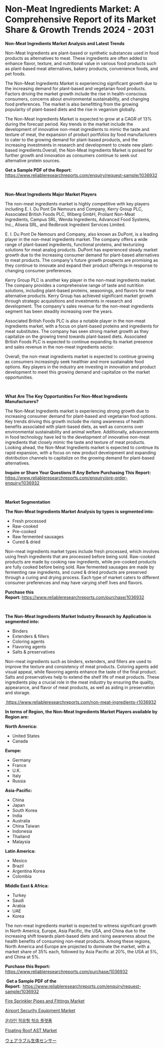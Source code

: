 <p><h1>Non-Meat Ingredients Market: A Comprehensive Report of its Market Share & Growth Trends 2024 - 2031</h1></p><p><strong>Non-Meat Ingredients Market Analysis and Latest Trends</strong></p>
<p><p>Non-Meat Ingredients are plant-based or synthetic substances used in food products as alternatives to meat. These ingredients are often added to enhance flavor, texture, and nutritional value in various food products such as plant-based meat alternatives, bakery products, convenience foods, and pet foods.</p><p>The Non-Meat Ingredients Market is experiencing significant growth due to the increasing demand for plant-based and vegetarian food products. Factors driving the market growth include the rise in health-conscious consumers, concerns about environmental sustainability, and changing food preferences. The market is also benefitting from the growing popularity of plant-based diets and the rise in veganism globally.</p><p>The Non-Meat Ingredients Market is expected to grow at a CAGR of 13% during the forecast period. Key trends in the market include the development of innovative non-meat ingredients to mimic the taste and texture of meat, the expansion of product portfolios by food manufacturers to cater to the growing demand for plant-based products, and the increasing investments in research and development to create new plant-based ingredients.Overall, the Non-Meat Ingredients Market is poised for further growth and innovation as consumers continue to seek out alternative protein sources.</p></p>
<p><strong>Get a Sample PDF of the Report:&nbsp;</strong> <a href="https://www.reliableresearchreports.com/enquiry/request-sample/1036932">https://www.reliableresearchreports.com/enquiry/request-sample/1036932</a></p>
<p>&nbsp;</p>
<p><strong>Non-Meat Ingredients Major Market Players</strong></p>
<p><p>The non-meat ingredients market is highly competitive with key players including E. I. Du Pont De Nemours and Company, Kerry Group PLC, Associated British Foods PLC, Wiberg GmbH, Proliant Non-Meat Ingredients, Campus SRL, Wenda Ingredients, Advanced Food Systems, Inc., Aliseia SRL, and Redbrook Ingredient Services Limited.</p><p>E. I. Du Pont De Nemours and Company, also known as DuPont, is a leading player in the non-meat ingredients market. The company offers a wide range of plant-based ingredients, functional proteins, and texturizing solutions for meat analog products. DuPont has experienced steady market growth due to the increasing consumer demand for plant-based alternatives to meat products. The company's future growth prospects are promising as they continue to innovate and expand their product offerings in response to changing consumer preferences.</p><p>Kerry Group PLC is another key player in the non-meat ingredients market. The company provides a comprehensive range of taste and nutrition solutions, including plant-based proteins, seasonings, and flavors for meat alternative products. Kerry Group has achieved significant market growth through strategic acquisitions and investments in research and development. The company's sales revenue for the non-meat ingredients segment has been steadily increasing over the years.</p><p>Associated British Foods PLC is also a notable player in the non-meat ingredients market, with a focus on plant-based proteins and ingredients for meat substitutes. The company has seen strong market growth as they capitalize on the growing trend towards plant-based diets. Associated British Foods PLC is expected to continue expanding its market presence and sales revenue in the non-meat ingredients sector. </p><p>Overall, the non-meat ingredients market is expected to continue growing as consumers increasingly seek healthier and more sustainable food options. Key players in the industry are investing in innovation and product development to meet this growing demand and capitalize on the market opportunities.</p></p>
<p>&nbsp;</p>
<p><strong>What Are The Key Opportunities For Non-Meat Ingredients Manufacturers?</strong></p>
<p><p>The Non-Meat Ingredients market is experiencing strong growth due to increasing consumer demand for plant-based and vegetarian food options. Key trends driving this growth include the rising awareness of health benefits associated with plant-based diets, as well as concerns over environmental sustainability and animal welfare. Additionally, advancements in food technology have led to the development of innovative non-meat ingredients that closely mimic the taste and texture of meat products. Looking ahead, the Non-Meat Ingredients market is expected to continue its rapid expansion, with a focus on new product development and expanding distribution channels to capitalize on the growing demand for plant-based alternatives.</p></p>
<p><strong>Inquire or Share Your Questions If Any Before Purchasing This Report:</strong> <a href="https://www.reliableresearchreports.com/enquiry/pre-order-enquiry/1036932">https://www.reliableresearchreports.com/enquiry/pre-order-enquiry/1036932</a></p>
<p>&nbsp;</p>
<p><strong>Market Segmentation</strong></p>
<p><strong>The Non-Meat Ingredients Market Analysis by types is segmented into:</strong></p>
<p><ul><li>Fresh processed</li><li>Raw-cooked</li><li>Pre-cooked</li><li>Raw fermented sausages</li><li>Cured & dried</li></ul></p>
<p><p>Non-meat ingredients market types include fresh processed, which involves using fresh ingredients that are processed before being sold. Raw-cooked products are made by cooking raw ingredients, while pre-cooked products are fully cooked before being sold. Raw fermented sausages are made by fermenting raw ingredients, and cured & dried products are preserved through a curing and drying process. Each type of market caters to different consumer preferences and may have varying shelf lives and flavors.</p></p>
<p><strong>Purchase this Report:&nbsp;</strong><a href="https://www.reliableresearchreports.com/purchase/1036932">https://www.reliableresearchreports.com/purchase/1036932</a></p>
<p>&nbsp;</p>
<p><strong>The Non-Meat Ingredients Market Industry Research by Application is segmented into:</strong></p>
<p><ul><li>Binders</li><li>Extenders & fillers</li><li>Coloring agents</li><li>Flavoring agents</li><li>Salts & preservatives</li></ul></p>
<p><p>Non-meat ingredients such as binders, extenders, and fillers are used to improve the texture and consistency of meat products. Coloring agents add visual appeal, while flavoring agents enhance the taste of the final product. Salts and preservatives help to extend the shelf life of meat products. These ingredients play a crucial role in the meat industry by ensuring the quality, appearance, and flavor of meat products, as well as aiding in preservation and storage.</p></p>
<p><a href="https://www.reliableresearchreports.com/non-meat-ingredients-r1036932">&nbsp;https://www.reliableresearchreports.com/non-meat-ingredients-r1036932</a></p>
<p><strong>In terms of Region, the Non-Meat Ingredients Market Players available by Region are:</strong></p>
<p>
    <p> <strong> North America: </strong>
        <ul>
            <li>United States</li>
            <li>Canada</li>
        </ul>
        </p> 
    <p> <strong> Europe: </strong>
        <ul>
            <li>Germany</li>
            <li>France</li>
            <li>U.K.</li>
            <li>Italy</li>
            <li>Russia</li>
        </ul>
        </p> 
    <p> <strong> Asia-Pacific: </strong>
        <ul>
            <li>China</li>
            <li>Japan</li>
            <li>South Korea</li>
            <li>India</li>
            <li>Australia</li>
            <li>China Taiwan</li>
            <li>Indonesia</li>
            <li>Thailand</li>
            <li>Malaysia</li>
        </ul>
        </p> 
    <p> <strong> Latin America: </strong>
        <ul>
            <li>Mexico</li>
            <li>Brazil</li>
            <li>Argentina Korea</li>
            <li>Colombia</li>
        </ul>
        </p> 
    <p> <strong> Middle East & Africa: </strong>
        <ul>
            <li>Turkey</li>
            <li>Saudi</li>
            <li>Arabia</li>
            <li>UAE</li>
            <li>Korea</li>
        </ul>
    </p>
    </p>
<p><p>The non-meat ingredients market is expected to witness significant growth in North America, Europe, Asia Pacific, the USA, and China due to the increasing shift towards plant-based diets and rising awareness about the health benefits of consuming non-meat products. Among these regions, North America and Europe are projected to dominate the market, with a market share of 35% each, followed by Asia Pacific at 20%, the USA at 5%, and China at 5%.</p></p>
<p><strong>Purchase this Report: </strong><a href="https://www.reliableresearchreports.com/purchase/1036932">https://www.reliableresearchreports.com/purchase/1036932</a></p>
<p>&nbsp;<strong>Get a Sample PDF of the Report:&nbsp;&nbsp;</strong><a href="https://www.reliableresearchreports.com/enquiry/request-sample/1036932">https://www.reliableresearchreports.com/enquiry/request-sample/1036932</a></p>
<p><strong></strong></p>
<p><p><a href="https://issuu.com/reportprime-2/docs/fire-sprinkler-pipes-and-fittings-market-size-2030">Fire Sprinkler Pipes and Fittings Market</a></p><p><a href="https://github.com/gamblestampleyjenny50m5sl6/Market-Research-Report-List-2/blob/main/airport-security-equipment-market.md">Airport Security Equipment Market</a></p><p><a href="https://github.com/DavidRobb19/Market-Research-Report-List-1/blob/main/815424380892.md">온라인 적응형 학습 플랫폼</a></p><p><a href="https://github.com/nicholepatriciadoylenwnrjr0/Market-Research-Report-List-2/blob/main/floating-roof-ast-market.md">Floating Roof AST Market</a></p><p><a href="https://github.com/KenyonJohns/Market-Research-Report-List-1/blob/main/651865788014.md">ウェアラブル生体センサー</a></p></p>